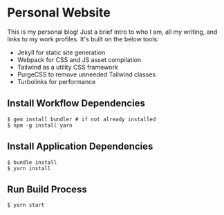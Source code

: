 # Personal Website

This is my personal blog! Just a brief intro to who I am, all my writing, and links to my work profiles. It's built on the below tools:

* Jekyll for static site generation
* Webpack for CSS and JS asset compilation
* Tailwind as a utility CSS framework
* PurgeCSS to remove unneeded Tailwind classes
* Turbolinks for performance

## Install Workflow Dependencies

```
$ gem install bundler # if not already installed
$ npm -g install yarn
```

## Install Application Dependencies

```
$ bundle install
$ yarn install
```

## Run Build Process

```
$ yarn start
```
